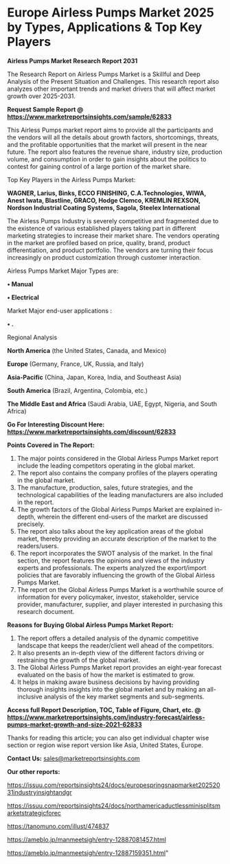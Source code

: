# Europe Airless Pumps Market 2025 by Types, Applications & Top Key Players

<strong>Airless Pumps Market Research Report 2031</strong>

The Research Report on Airless Pumps Market is a Skillful and Deep Analysis of the Present Situation and Challenges. This research report also analyzes other important trends and market drivers that will affect market growth over 2025-2031.

<strong>Request Sample Report @ <a href=https://www.marketreportsinsights.com/sample/62833>https://www.marketreportsinsights.com/sample/62833</a></strong>

This Airless Pumps market report aims to provide all the participants and the vendors will all the details about growth factors, shortcomings, threats, and the profitable opportunities that the market will present in the near future. The report also features the revenue share, industry size, production volume, and consumption in order to gain insights about the politics to contest for gaining control of a large portion of the market share.

Top Key Players in the Airless Pumps Market:

<strong>WAGNER, Larius, Binks, ECCO FINISHING, C.A.Technologies, WIWA, Anest Iwata, Blastline, GRACO, Hodge Clemco, KREMLIN REXSON, Nordson Industrial Coating Systems, Sagola, Steelex International</strong>

The Airless Pumps Industry is severely competitive and fragmented due to the existence of various established players taking part in different marketing strategies to increase their market share. The vendors operating in the market are profiled based on price, quality, brand, product differentiation, and product portfolio. The vendors are turning their focus increasingly on product customization through customer interaction.

Airless Pumps Market Major Types are:

<strong>• Manual

• Electrical</strong>

Market Major end-user applications :

<strong>• .</strong>

Regional Analysis

</u><strong><b>North America</b></strong> (the United States, Canada, and Mexico)

<strong><b>Europe </b></strong>(Germany, France, UK, Russia, and Italy)

<strong><b>Asia-Pacific</b></strong> (China, Japan, Korea, India, and Southeast Asia)

<strong><b>South America</b></strong> (Brazil, Argentina, Colombia, etc.)

<strong><b>The Middle East and Africa</b></strong> (Saudi Arabia, UAE, Egypt, Nigeria, and South Africa)

<strong>Go For Interesting Discount Here: <a href=https://www.marketreportsinsights.com/discount/62833>https://www.marketreportsinsights.com/discount/62833</a></strong>

<strong>Points Covered in The Report:</strong>
<ol>
  <li>The major points considered in the Global Airless Pumps Market report include the leading competitors operating in the global market.</li>
  <li>The report also contains the company profiles of the players operating in the global market.</li>
  <li>The manufacture, production, sales, future strategies, and the technological capabilities of the leading manufacturers are also included in the report.</li>
  <li>The growth factors of the Global Airless Pumps Market are explained in-depth, wherein the different end-users of the market are discussed precisely.</li>
  <li>The report also talks about the key application areas of the global market, thereby providing an accurate description of the market to the readers/users.</li>
  <li>The report incorporates the SWOT analysis of the market. In the final section, the report features the opinions and views of the industry experts and professionals. The experts analyzed the export/import policies that are favorably influencing the growth of the Global Airless Pumps Market.</li>
  <li>The report on the Global Airless Pumps Market is a worthwhile source of information for every policymaker, investor, stakeholder, service provider, manufacturer, supplier, and player interested in purchasing this research document.</li>
</ol>
<strong>Reasons for Buying Global Airless Pumps Market Report:</strong>

<ol>
  <li>The report offers a detailed analysis of the dynamic competitive landscape that keeps the reader/client well ahead of the competitors.</li>
  <li>It also presents an in-depth view of the different factors driving or restraining the growth of the global market.</li>
  <li>The Global Airless Pumps Market report provides an eight-year forecast evaluated on the basis of how the market is estimated to grow.</li>
  <li>It helps in making aware business decisions by having providing thorough insights insights into the global market and by making an all-inclusive analysis of the key market segments and sub-segments.</li>
</ol>
<strong>Access full Report Description, TOC, Table of Figure, Chart, etc. @ <a href=https://www.marketreportsinsights.com/industry-forecast/airless-pumps-market-growth-and-size-2021-62833>https://www.marketreportsinsights.com/industry-forecast/airless-pumps-market-growth-and-size-2021-62833</a></strong>


Thanks for reading this article; you can also get individual chapter wise section or region wise report version like Asia, United States, Europe.

<strong>Contact Us:</strong>
sales@marketreportsinsights.com

<strong>Our other reports:</strong>

<a href=https://issuu.com/reportsinsights24/docs/europespringsnapmarket20252031industryinsightandgr>https://issuu.com/reportsinsights24/docs/europespringsnapmarket20252031industryinsightandgr</a>

<a href=https://issuu.com/reportsinsights24/docs/northamericaductlessminisplitsmarketstrategicforec>https://issuu.com/reportsinsights24/docs/northamericaductlessminisplitsmarketstrategicforec</a>

<a href=https://tanomuno.com/illust/474837>https://tanomuno.com/illust/474837</a>

<a href=https://ameblo.jp/manmeetsigh/entry-12887081457.html>https://ameblo.jp/manmeetsigh/entry-12887081457.html</a>

<a href=https://ameblo.jp/manmeetsigh/entry-12887159351.html>https://ameblo.jp/manmeetsigh/entry-12887159351.html</a>"
